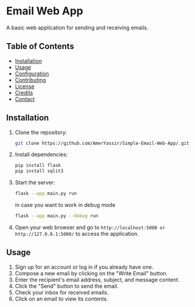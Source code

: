 # Email Web App

A basic web application for sending and receiving emails.

## Table of Contents

- [Installation](#Installation)
- [Usage](#usage)
- [Configuration](#configuration)
- [Contributing](#contributing)
- [License](#license)
- [Credits](#credits)
- [Contact](#contact)

## Installation

1. Clone the repository:

    ```bash
    git clone https://github.com/AmerYassir/Simple-Email-Web-App/.git
    ```

3. Install dependencies:

    ```bash
    pip install flask
    pip install sqlit3
    ```

4. Start the server:

    ```bash
    flask --app main.py run
    ```
    in case you want to work in debug mode
    ```bash
    flask --app main.py --debug run
    ```

6. Open your web browser and go to `http://localhost:5000 or http://127.0.0.1:5000/` to access the application.

## Usage

1. Sign up for an account or log in if you already have one.
2. Compose a new email by clicking on the "Write Email" button.
3. Enter the recipient's email address, subject, and message content.
4. Click the "Send" button to send the email.
5. Check your inbox for received emails.
6. Click on an email to view its contents.
<!--
## Configuration

The application uses environment variables for configuration. Create a `.env` file in the root directory and provide the following variables:

- `EMAIL_HOST`: The SMTP server hostname.
- `EMAIL_PORT`: The SMTP server port.
- `EMAIL_USERNAME`: Your email account username.
- `EMAIL_PASSWORD`: Your email account password.
- `DATABASE_URL`: URL for the database connection.

Example `.env` file:
-->

